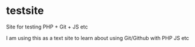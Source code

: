 # testsite
Site for testing PHP + Git + JS etc

I am using this as a text site to learn about using Git/Github with PHP JS etc
